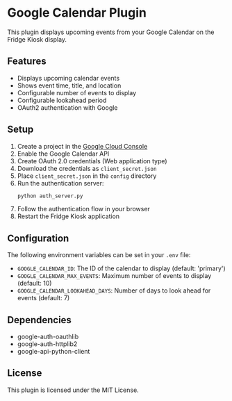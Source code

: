 # Google Calendar Plugin

This plugin displays upcoming events from your Google Calendar on the Fridge Kiosk display.

## Features

- Displays upcoming calendar events
- Shows event time, title, and location
- Configurable number of events to display
- Configurable lookahead period
- OAuth2 authentication with Google

## Setup

1. Create a project in the [Google Cloud Console](https://console.cloud.google.com/)
2. Enable the Google Calendar API
3. Create OAuth 2.0 credentials (Web application type)
4. Download the credentials as `client_secret.json`
5. Place `client_secret.json` in the `config` directory
6. Run the authentication server:
   ```bash
   python auth_server.py
   ```
7. Follow the authentication flow in your browser
8. Restart the Fridge Kiosk application

## Configuration

The following environment variables can be set in your `.env` file:

- `GOOGLE_CALENDAR_ID`: The ID of the calendar to display (default: 'primary')
- `GOOGLE_CALENDAR_MAX_EVENTS`: Maximum number of events to display (default: 10)
- `GOOGLE_CALENDAR_LOOKAHEAD_DAYS`: Number of days to look ahead for events (default: 7)

## Dependencies

- google-auth-oauthlib
- google-auth-httplib2
- google-api-python-client

## License

This plugin is licensed under the MIT License. 